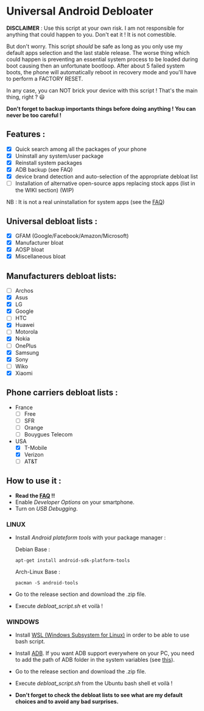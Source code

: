 # Universal Android Debloater

**DISCLAIMER** : Use this script at your own risk. I am not responsible for anything that could happen to you. Don't eat it ! It is not comestible.

But don't worry. This script *should* be safe as long as you only use my default apps selection and the last stable release. The worse thing which could happen is preventing an essential system process to be loaded during boot causing then an unfortunate bootloop. After about 5 failed system boots, the phone will automatically reboot in recovery mode and you'll have to perform a FACTORY RESET. 

In any case, you can NOT brick your device with this script ! That's the main thing, right ? :smiley:

**Don't forget to backup importants things before doing anything ! You can never be too careful !**

## Features :
* [X] Quick search among all the packages of your phone
* [X] Uninstall any system/user package
* [X] Reinstall system packages
* [X] ADB backup (see FAQ)
* [X] device brand detection and auto-selection of the appropriate debloat list
* [ ] Installation of alternative open-source apps replacing stock apps (list in the WIKI section) (WIP)

NB : It is not a real uninstallation for system apps (see the [FAQ](https://gitlab.com/W1nst0n/universal-android-debloater/-/wikis/FAQ))

## Universal debloat lists :
* [X] GFAM (Google/Facebook/Amazon/Microsoft)
* [X] Manufacturer bloat
* [X] AOSP bloat
* [X] Miscellaneous bloat

## Manufacturers debloat lists:
* [ ] Archos
* [X] Asus
* [X] LG
* [X] Google
* [ ] HTC
* [X] Huawei
* [ ] Motorola
* [X] Nokia
* [ ] OnePlus	
* [X] Samsung
* [X] Sony
* [ ] Wiko
* [X] Xiaomi

## Phone carriers debloat lists : 
 - France 
	* [ ] Free 
	* [ ] SFR
	* [ ] Orange
	* [ ] Bouygues Telecom
	
- USA
	* [X] T-Mobile 
	* [X] Verizon 
	* [ ] AT&T

## How to use it :
- **Read the [FAQ](https://gitlab.com/W1nst0n/universal-android-debloater/-/wikis/FAQ) !!**
- Enable *Developer Options* on your smartphone.
- Turn on *USB Debugging*.

### LINUX
- Install *Android plateform tools* with your package manager :

 	Debian Base : 
 	```console
 	apt-get install android-sdk-platform-tools
 	```
 	Arch-Linux Base :
 	```console
 	pacman -S android-tools
 	```
- Go to the release section and download the .zip file.
- Execute *debloat_script.sh* et voilà !

### WINDOWS
- Install [WSL (Windows Subsystem for Linux)](https://itsfoss.com/install-bash-on-windows/) in order to be able to use bash script.

- Install [ADB](https://dl.google.com/android/repository/platform-tools-latest-windows.zip). If you want ADB support everywhere on your PC, you need to add the path of ADB folder in the system variables (see [this](https://www.xda-developers.com/adb-fastboot-any-directory-windows-linux/)).

- Go to the release section and download the .zip file.

- Execute *debloat_script.sh* from the Ubuntu bash shell et voilà !


- **Don't forget to check the debloat lists to see what are my default choices and to avoid any bad surprises.**


